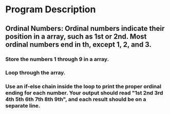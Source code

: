 # Program Description

## Ordinal Numbers: Ordinal numbers indicate their position in a array, such as 1st or 2nd. Most ordinal numbers end in th, except 1, 2, and 3.

### Store the numbers 1 through 9 in a array.

### Loop through the array.

### Use an if-else chain inside the loop to print the proper ordinal ending for each number. Your output should read "1st 2nd 3rd 4th 5th 6th 7th 8th 9th", and each result should be on a separate line.
